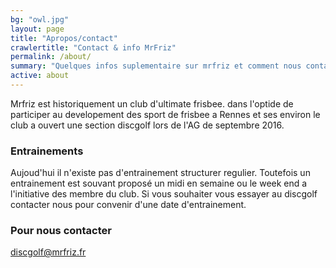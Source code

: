 ```yaml
---
bg: "owl.jpg"
layout: page
title: "Apropos/contact"
crawlertitle: "Contact & info MrFriz"
permalink: /about/
summary: "Quelques infos suplementaire sur mrfriz et comment nous contacter"
active: about
---
```


Mrfriz est historiquement un club d'ultimate frisbee. dans l'optide de participer au developement des sport de frisbee a Rennes et ses environ le club a ouvert une section discgolf lors de l'AG de septembre 2016.

### Entrainements
Aujoud'hui il n'existe pas d'entrainement structurer regulier.
Toutefois un entrainement est souvant proposé un midi en semaine ou le week end a l'initiative des membre du club. Si vous souhaiter vous essayer au discgolf contacter nous pour convenir d'une date d'entrainement.

### Pour nous contacter
[discgolf@mrfriz.fr](mailto:discgolf@mrfriz.fr)


